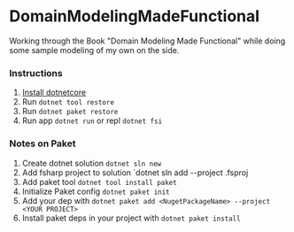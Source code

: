 # DomainModelingMadeFunctional
Working through the Book "Domain Modeling Made Functional" while doing some sample modeling of my own on the side.

### Instructions
1. [Install dotnetcore](https://fsharp.org/use/linux/)
2. Run `dotnet tool restore`
3. Run `dotnet paket restore`
4. Run app `dotnet run` or repl `dotnet fsi`


### Notes on Paket
1. Create dotnet solution `dotnet sln new`
2. Add fsharp project to solution `dotnet sln add --project <YOUR PROJECT>.fsproj
3. Add paket tool `dotnet tool install paket`
4. Initialize Paket config `dotnet paket init`
5. Add your dep with `dotnet paket add <NugetPackageName> --project <YOUR PROJECT>`
6. Install paket deps in your project with `dotnet paket install`
